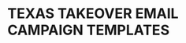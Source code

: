 <!-- Optimized: 2025-10-06 -->
<!-- RPM: 1.6.2.1.1.6.2.1_EMAIL_CAMPAIGN_TEMPLATES_20251006 -->
<!-- Session: E2E RPM DNA Application -->
<!-- AOM: RND (Reggie & Dro) -->
<!-- COI: TECHNOLOGY -->
<!-- RPM: HIGH -->
<!-- ACTION: BUILD -->

# TEXAS TAKEOVER EMAIL CAMPAIGN TEMPLATES
